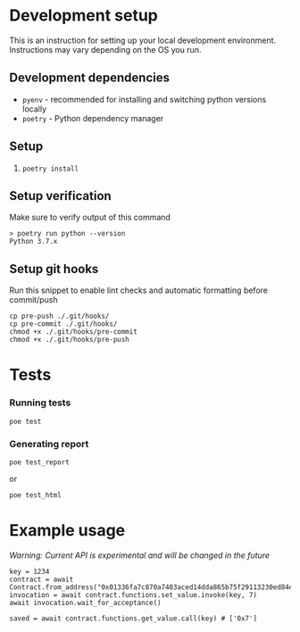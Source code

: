# Development setup
This is an instruction for setting up your local development environment. Instructions may vary depending on the OS you run.

## Development dependencies
- `pyenv` - recommended for installing and switching python versions locally
- `poetry` - Python dependency manager

## Setup
1. `poetry install`

## Setup verification
Make sure to verify output of this command

```
> poetry run python --version
Python 3.7.x
```

## Setup git hooks

Run this snippet to enable lint checks and automatic formatting before commit/push
```
cp pre-push ./.git/hooks/
cp pre-commit ./.git/hooks/
chmod +x ./.git/hooks/pre-commit
chmod +x ./.git/hooks/pre-push
```

# Tests
### Running tests
```
poe test
```

### Generating report
```
poe test_report
```
or 
```
poe test_html
```

# Example usage

_Warning: Current API is experimental and will be changed in the future_

```
key = 1234
contract = await Contract.from_address("0x01336fa7c870a7403aced14dda865b75f29113230ed84e3a661f7af70fe83e7b")
invocation = await contract.functions.set_value.invoke(key, 7)
await invocation.wait_for_acceptance()

saved = await contract.functions.get_value.call(key) # ['0x7']
```